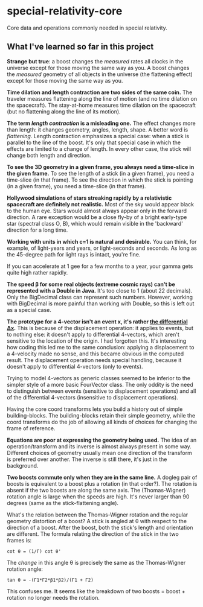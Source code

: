 # special-relativity-core
Core data and operations commonly needed in special relativity.

## What I've learned so far in this project

**Strange but true**: a boost changes the *measured* rates all clocks in the universe except for those moving the same way as you. 
A boost changes the *measured* geometry of all objects in the universe (the flattening effect) except for those moving the same way as you.

**Time dilation and length contraction are two sides of the same coin.**
The traveler measures flattening along the line of motion (and no time dilation on the spacecraft). 
The stay-at-home measures time dilation on the spacecraft (but no flattening along the line of its motion).


**The term *length contraction* is a misleading one.**
The effect changes more than length: it changes geometry, angles, length, shape.
A better word is *flattening*.
Length contraction emphasizes a special case: when a stick is parallel to the line of the boost.
It's only that special case in which the effects are limited to a change of length.
In every other case, the stick will change both length and direction.

**To see the 3D geometry in a given frame, you always need a time-slice in the given frame.**
To see the length of a stick (in a given frame), you need a time-slice (in that frame).
To see the direction in which the stick is pointing (in a given frame), you need a time-slice (in that frame).


**Hollywood simulations of stars streaking rapidly by a relativistic spacecraft are definitely not realistic.** 
Most of the sky would appear black to the human eye.
Stars would almost always appear only in the forward direction. 
A rare exception would be a close fly-by of a bright early-type star (spectral class O, B), which would 
remain visible in the 'backward' direction for a long time.


**Working with units in which c=1 is natural and desirable.**
You can think, for example, of light-years and years, or light-seconds and seconds.
As long as the 45-degree path for light rays is intact, you're fine.


If you can accelerate at 1 gee for a few months to a year, your gamma gets quite high rather rapidly.


**The speed β for some real objects (extreme cosmic rays) can't be represented with a Double in Java.**
It's too close to 1 (about 22 decimals). Only the BigDecimal class can represent such numbers.
However, working with BigDecimal is more painful than working with Double, so this is 
left out as a special case.


**The prototype for a 4-vector isn't an event x, it's rather
<a href='http://www.scholarpedia.org/article/Special_relativity:_mechanics'>the differential Δx</a>.**
This is because of the displacement operation: it applies to events, but to nothing else:
it doesn't apply to differential 4-vectors, which aren't sensitive to the location of the origin.
I had forgotten this.
It's interesting how coding this led me to the same conclusion: applying a displacement 
to a 4-velocity made no sense, and this became obvious in the computed result.
The displacement operation needs special handling, because it doesn't apply to differential 4-vectors (only to events).


Trying to model 4-vectors as generic classes seemed to be inferior to the simpler style of a more basic FourVector class. 
The only oddity is the need to distinguish between events (sensitive to displacement operations) and all of the differential 4-vectors (insensitive to displacement operations).


Having the core coord transforms lets you build a history out of simple building-blocks.
The building-blocks retain their simple geometry, while the coord transforms do the job of allowing 
all kinds of choices for changing the frame of reference.


**Equations are poor at expressing the geometry being used.**
The idea of an operation/transform and its inverse is almost always present in some way.
Different choices of geometry usually mean one direction of the transform is preferred over another.
The inverse is still there, it's just in the background.



**Two boosts commute only when they are in the same line.**
A dogleg pair of boosts is equivalent to a boost plus a rotation (in that order?).
The rotation is absent if the two boosts are along the same axis.
The (Thomas-Wigner) rotation angle is large when the speeds are high.
It's never larger than 90 degrees (same as the stick-flattening angle).

What's the relation between the Thomas-Wigner rotation and the regular geometry distortion of a boost?
A stick is angled at θ with respect to the direction of a boost.
After the boost, both the stick's length and orientation are different.
The formula relating the direction of the stick in the two frames is:
```
cot θ = (1/Γ) cot θ' 
```
The *change* in this angle θ is precisely the same as the Thomas-Wigner rotation angle:
```
tan θ = -(Γ1*Γ2*β1*β2)/(Γ1 + Γ2)
```
This confuses me. It seems like the breakdown of two boosts = boost + rotation no longer needs the rotation. 
  
 


